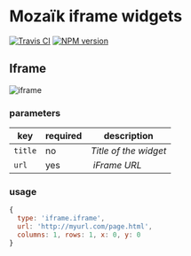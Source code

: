 # Mozaïk iframe widgets

[![Travis CI](https://img.shields.io/travis/tomav/mozaik-ext-iframe.svg?style=flat-square)](https://travis-ci.org/tomav/mozaik-ext-iframe)
[![NPM version](https://img.shields.io/npm/v/@tlake/mozaik-ext-iframe.svg?style=flat-square)](https://www.npmjs.com/package/@tlake/mozaik-ext-iframe)

## Iframe

![iframe](https://raw.githubusercontent.com/tomav/mozaik-ext-iframe/master/preview/iframe.iframe.png)

### parameters

key        | required | description
-----------|----------|----------------------------------------------------
`title`    | no       | *Title of the widget*
`url`      | yes      | *iFrame URL*

### usage

```javascript
{
  type: 'iframe.iframe',
  url: 'http://myurl.com/page.html',
  columns: 1, rows: 1, x: 0, y: 0
}
```
